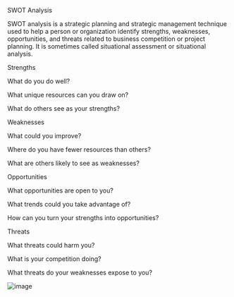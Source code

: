 SWOT Analysis

SWOT analysis is a strategic planning and strategic management technique used to help a person or organization identify strengths, weaknesses, opportunities, and threats related to business competition or project planning. It is sometimes called situational assessment or situational analysis.

Strengths

What do you do well?

What unique resources can you draw on?

What do others see as your strengths?

Weaknesses

What could you improve?

Where do you have fewer resources than others?

What are others likely to see as weaknesses?

Opportunities

What opportunities are open to you?

What trends could you take advantage of?

How can you turn your strengths into opportunities?

Threats

What threats could harm you?

What is your competition doing?

What threats do your weaknesses expose to you?

 ![image](https://user-images.githubusercontent.com/94230294/142866927-56352ea6-e73c-44b4-a99b-2e93bd3b6c96.png)


